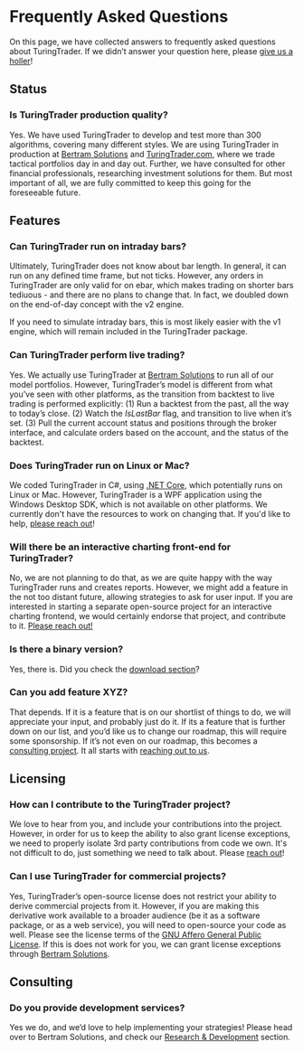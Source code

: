 # Frequently Asked Questions

On this page, we have collected answers to frequently asked questions about TuringTrader. If we didn’t answer your question here, please [give us a holler](https://www.turingtrader.org/about/)!

## Status

### Is TuringTrader production quality?

Yes. We have used TuringTrader to develop and test more than 300 algorithms, covering many different styles. We are using TuringTrader in production at [Bertram Solutions](http://www.bertram.solutions) and [TuringTrader.com](http://www.turingtrader.com), where we trade tactical portfolios day in and day out. Further, we have consulted for other financial professionals, researching investment solutions for them. But most important of all, we are fully committed to keep this going for the foreseeable future.

## Features

### Can TuringTrader run on intraday bars?

Ultimately, TuringTrader does not know about bar length. In general, it can run on any defined time frame, but not ticks. However, any orders in TuringTrader are only valid for on ebar, which makes trading on shorter bars tediuous - and there are no plans to change that. In fact, we doubled down on the end-of-day concept with the v2 engine.

If you need to simulate intraday bars, this is most likely easier with the v1 engine, which will remain included in the TuringTrader package.

### Can TuringTrader perform live trading?

Yes. We actually use TuringTrader at [Bertram Solutions](http://www.bertram.solutions/) to run all of our model portfolios. However, TuringTrader’s model is different from what you’ve seen with other platforms, as the transition from backtest to live trading is performed explicitly: (1) Run a backtest from the past, all the way to today’s close. (2) Watch the *IsLastBar* flag, and transition to live when it’s set. (3) Pull the current account status and positions through the broker interface, and calculate orders based on the account, and the status of the backtest.

### Does TuringTrader run on Linux or Mac?

We coded TuringTrader in C#, using [.NET Core](https://docs.microsoft.com/en-us/dotnet/core/), which potentially runs on Linux or Mac. However, TuringTrader is a WPF application using the Windows Desktop SDK, which is not available on other platforms. We currently don't have the resources to work on changing that. If you'd like to help, [please reach out](https://www.turingtrader.org/about/)!

### Will there be an interactive charting front-end for TuringTrader?

No, we are not planning to do that, as we are quite happy with the way TuringTrader runs and creates reports. However, we might add a feature in the not too distant future, allowing strategies to ask for user input. If you are interested in starting a separate open-source project for an interactive charting frontend, we would certainly endorse that project, and contribute to it. [Please reach out!](https://www.turingtrader.org/about/)

### Is there a binary version?

Yes, there is. Did you check the [download section](https://www.turingtrader.org/download/)?

### Can you add feature XYZ?

That depends. If it is a feature that is on our shortlist of things to do, we will appreciate your input, and probably just do it. If its a feature that is further down on our list, and you’d like us to change our roadmap, this will require some sponsorship. If it’s not even on our roadmap, this becomes a [consulting project](https://www.turingtrader.org/help/articles/overview/FAQ.html#consulting). It all starts with [reaching out to us](https://www.turingtrader.org/about/).

## Licensing

### How can I contribute to the TuringTrader project?

We love to hear from you, and include your contributions into the project. However, in order for us to keep the ability to also grant license exceptions, we need to properly isolate 3rd party contributions from code we own. It's not difficult to do, just something we need to talk about. Please [reach out](https://www.turingtrader.org/about/)!

### Can I use TuringTrader for commercial projects?

Yes, TuringTrader’s open-source license does not restrict your ability to derive commercial projects from it. However, if you are making this derivative work available to a broader audience (be it as a software package, or as a web service), you will need to open-source your code as well. Please see the license terms of the [GNU Affero General Public License](https://www.gnu.org/licenses/agpl-3.0.en.html). If this is does not work for you, we can grant license exceptions through [Bertram Solutions](https://www.bertram.solutions/company/contact/).

## Consulting

### Do you provide development services?

Yes we do, and we’d love to help implementing your strategies! Please head over to Bertram Solutions, and check our [Research & Development](https://www.bertram.solutions/research-development/) section.
